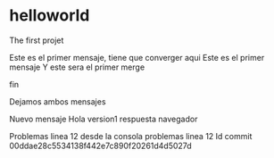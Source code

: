 # helloworld
The first projet

Este es el primer mensaje, tiene que converger aqui
Este es el primer mensaje Y este sera el primer merge 

fin

Dejamos ambos mensajes

Nuevo mensaje Hola version1 respuesta navegador

Problemas linea 12 desde la consola
problemas linea 12
Id commit 00ddae28c5534138f442e7c890f20261d4d5027d
